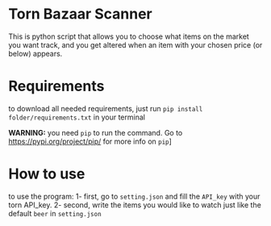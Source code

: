 # Torn Bazaar Scanner

This is python script that allows you to choose what items on the market you want track, 
and you get altered when an item with your chosen price (or below) appears. 

# Requirements

to download all needed requirements, just run `pip install folder/requirements.txt` in your terminal

**WARNING:** you need `pip` to run the command. Go to https://pypi.org/project/pip/ for more info on `pip`]

# How to use

to use the program:
1- first, go to `setting.json` and fill the `API_key` with your torn API_key. 
2- second, write the items you would like to watch just like the default `beer` in `setting.json`
